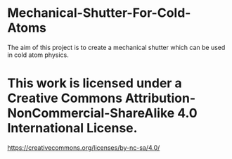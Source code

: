# Mechanical-Shutter-For-Cold-Atoms
The aim of this project is to create a mechanical shutter which can be used in cold atom physics.

# This work is licensed under a Creative Commons Attribution-NonCommercial-ShareAlike 4.0 International License.
 https://creativecommons.org/licenses/by-nc-sa/4.0/
